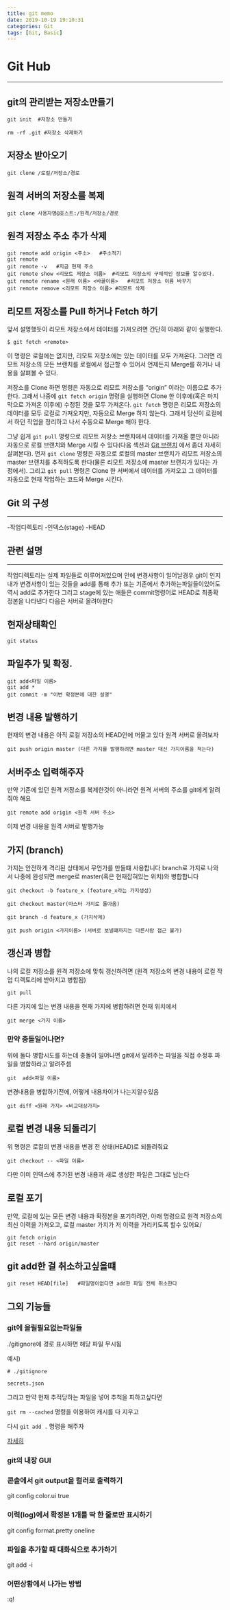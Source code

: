 ```yaml
---
title: git memo
date: 2019-10-19 19:10:31
categories: Git
tags: [Git, Basic]
---
```


# Git Hub

-----

## git의 관리받는 저장소만들기

```
git init  #저장소 만들기

rm -rf .git #저장소 삭제하기
```
## 저장소 받아오기

```
git clone /로컬/저장소/경로
```
## 원격 서버의 저장소를 복제 
```
git clone 사용자명@호스트:/원격/저장소/경로
```
## 원격 저장소 주소 추가 삭제

```
git remote add origin <주소>   #주소적기
git remote    
git remote -v   #지금 현재 주소 
git remote show <리모트 저장소 이름>  #리모트 저장소의 구체적인 정보를 알수있다.
git remote rename <원래 이름> <바꿀이름>   #리모트 저장소 이름 바꾸기
git remote remove <리모트 저장소 이름> #리모트 삭제
```

## 리모트 저장소를 Pull 하거나 Fetch 하기

앞서 설명했듯이 리모트 저장소에서 데이터를 가져오려면 간단히 아래와 같이 실행한다.

```console
$ git fetch <remote>
```

이 명령은 로컬에는 없지만, 리모트 저장소에는 있는 데이터를 모두 가져온다. 그러면 리모트 저장소의 모든 브랜치를 로컬에서 접근할 수 있어서 언제든지 Merge를 하거나 내용을 살펴볼 수 있다.

저장소를 Clone 하면 명령은 자동으로 리모트 저장소를 “origin” 이라는 이름으로 추가한다. 그래서 나중에 `git fetch origin` 명령을 실행하면 Clone 한 이후에(혹은 마지막으로 가져온 이후에) 수정된 것을 모두 가져온다. `git fetch` 명령은 리모트 저장소의 데이터를 모두 로컬로 가져오지만, 자동으로 Merge 하지 않는다. 그래서 당신이 로컬에서 하던 작업을 정리하고 나서 수동으로 Merge 해야 한다.

그냥 쉽게 `git pull` 명령으로 리모트 저장소 브랜치에서 데이터를 가져올 뿐만 아니라 자동으로 로컬 브랜치와 Merge 시킬 수 있다(다음 섹션과 [Git 브랜치](https://git-scm.com/book/ko/v2/ch00/ch03-git-branching) 에서 좀더 자세히 살펴본다). 먼저 `git clone` 명령은 자동으로 로컬의 master 브랜치가 리모트 저장소의 master 브랜치를 추적하도록 한다(물론 리모트 저장소에 master 브랜치가 있다는 가정에서). 그리고 `git pull` 명령은 Clone 한 서버에서 데이터를 가져오고 그 데이터를 자동으로 현재 작업하는 코드와 Merge 시킨다.

## Git 의 구성

------

-작업디렉토리
-인덱스(stage)
-HEAD

## 관련 설명

------
작업디렉토리는 실제 파일들로 이루어져있으며
안에 변경사항이 일어날경우 git이 인지
내가 변경사항이 있는 것들을 add를 통해 추가
또는 기존에서 추가하는파일들이있어도 역시 add로 추가한다
그리고 stage에 있는 애들은 commit명령어로 HEAD로 최종확정본을 나타낸다
다음은 서버로 올려야한다

## 현재상태확인

```
git status
```
## 파일추가 및 확정.

```
git add<파일 이름>
git add *
git commit -m "이번 확정본에 대한 설명"
```
## 변경 내용 발행하기

현재의 변경 내용은 아직 로컬 저장소의 HEAD안에 머물고 있다
원격 서버로 올려보자

```
git push origin master (다른 가지를 발행하려면 master 대신 가지이름을 적는다)
```

## 서버주소 입력해주자

만약 기존에 있던 원격 저장소를 복제한것이 아니라면
원격 서버의 주소를 git에게 알려줘야 해요
```
git remote add origin <원격 서버 주소>
```
이제 변경 내용을 원격 서버로 발행가능

## 가지 (branch)

가지는 안전하게 격리된 상태에서 무언가를 만들떄 사용합니다
branch로 가지로 나와서 나중에 완성되면 merge로 master(혹은 현재잡혀있는 위치)와 병합합니다

```
git checkout -b feature_x (feature_x라는 가지생성)

git checkout master(마스터 가지로 돌아옴)

git branch -d feature_x (가지삭제)

git push origin <가지이름> (서버로 보낼떄까지는 다른사람 접근 불가)
```
## 갱신과 병합

나의 로컬 저장소를 원격 저장소에 맞춰 갱신하려면 (원격 저장소의 변경 내용이 로컬 작업 디렉토리에 받아지고 병합됨)
```
git pull
```
다른 가지에 있는 변경 내용을 현재 가지에 병합하려면 현재 위치에서
```
git merge <가지 이름>
```
### 만약 충돌일어나면? 
위에 둘다  병합시도를 하는데 충돌이 일어나면 git에서 알려주는 파일을 직접 수정후 파일을 병합하라고 알려주셈 
```
git  add<파일 이름>
```
변경내용을 병합하기전에, 어떻게 내용차이가 나는지알수있음
```
git diff <원래 가지> <비교대상가지>
```

## 로컬 변경 내용 되돌리기

위 명령은 로컬의 변경 내용을 변경 전  상태(HEAD)로 되돌려줘요
```
git checkout -- <파일 이름>
```
다만 이미 인덱스에 추가된 변경 내용과 새로 생성한 파일은 그대로 남는다

## 로컬 포기

만약, 로컬에 있는 모든 변경 내용과 확정본을 포기하려면,
아래 명령으로 원격 저장소의 최신 이력을 가져오고,
로컬 master 가지가 저 이력을 가리키도록 할수 있어요/

```
git fetch origin
git reset --hard origin/master
```

## git add한 걸 취소하고싶을떄
```
git reset HEAD[file]   #파일명이없다면 add한 파일 전체 취소한다
```
## 그외 기능들

### git에 올릴필요없는파일들

./gitignore에 경로 표시하면 해당 파일 무시됨

예시)

```
# ./gitignore

secrets.json 

```

그리고 만약 현재 추적당하는 파일을 넣어 추척을 피하고싶다면

`git rm --cached` 명령을 이용하여 캐시를 다 지우고 

다시 `git add .` 명령을 해주자

[자세히](https://git-scm.com/docs/gitignore)



### git의 내장 GUI


### 콘솔에서 git output을 컬러로 출력하기

git config color.ui true
### 이력(log)에서 확정본 1개를 딱 한 줄로만 표시하기

git config format.pretty oneline
### 파일을 추가할 때 대화식으로 추가하기

git add -i

### 어떤상황에서 나가는 방법

:q!



